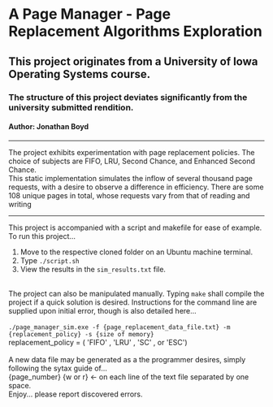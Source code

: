 # A Page Manager - Page Replacement Algorithms Exploration

## This project originates from a University of Iowa Operating Systems course.

### The structure of this project deviates significantly from the university submitted rendition.

#### Author: Jonathan Boyd

---

The project exhibits experimentation with page replacement policies. The choice of subjects are FIFO, LRU, Second Chance, and Enhanced Second Chance.<br>
This static implementation simulates the inflow of several thousand page requests, with a desire to observe a difference in efficiency. There are some<br>
108 unique pages in total, whose requests vary from that of reading and writing

---

This project is accompanied with a script and makefile for ease of example.<br>
To run this project...<br>

<ol>
    <li>Move to the respective cloned folder on an Ubuntu machine terminal.</li>
    <li>Type <code>./script.sh</code></li>
    <li>View the results in the <code>sim_results.txt</code> file.</li>
</ol>
<br>
The project can also be manipulated manually. Typing <code>make</code> shall compile the project if a quick solution is desired. Instructions for the command line are
supplied upon initial error, though is also detailed here...<br><br>
<code>./page_manager_sim.exe -f {page_replacement_data_file.txt} -m {replacement_policy} -s {size of memory}</code>
<br> replacement_policy = ( 'FIFO' , 'LRU' , 'SC' , or 'ESC')
<br><br>
A new data file may be generated as a the programmer desires, simply following the sytax guide of...<br>
{page_number} {w or r} <- on each line of the text file separated by one space.
<br>
Enjoy... please report discovered errors.
